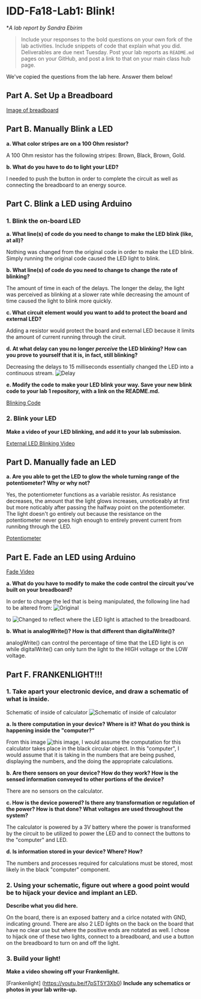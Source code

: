 # IDD-Fa18-Lab1: Blink!

**A lab report by Sandra Ebirim*

> Include your responses to the bold questions on your own fork of the lab activities. Include snippets of code that explain what you did. Deliverables are due next Tuesday. Post your lab reports as `README.md` pages on your GitHub, and post a link to that on your main class hub page.

We've copied the questions from the lab here. Answer them below!

## Part A. Set Up a Breadboard

[Image of breadboard](https://github.com/sandraebirim/IDD-Fa18-Lab1/blob/master/breadboard.jpeg)


## Part B. Manually Blink a LED

**a. What color stripes are on a 100 Ohm resistor?**
 
 A 100 Ohm resistor has the following stripes: Brown, Black, Brown, Gold. 
 
**b. What do you have to do to light your LED?**

I needed to push the button in order to complete the circuit as well as connecting the breadboard to an energy source. 

## Part C. Blink a LED using Arduino

### 1. Blink the on-board LED

**a. What line(s) of code do you need to change to make the LED blink (like, at all)?**

Nothing was changed from the original code in order to make the LED blink. Simply running the original code caused the LED light to blink. 

**b. What line(s) of code do you need to change to change the rate of blinking?**

The amount of time in each of the delays. The longer the delay, the light was perceived as blinking at a slower rate while decreasing the amount of time caused the light to blink more quickly. 

**c. What circuit element would you want to add to protect the board and external LED?**

Adding a resistor would protect the board and external LED because it limits the amount of current running through the ciruit. 
 
**d. At what delay can you no longer *perceive* the LED blinking? How can you prove to yourself that it is, in fact, still blinking?**

Decreasing the delays to 15 milliseconds essentially changed the LED into a continuous stream. 
![Delay](https://github.com/sandraebirim/IDD-Fa18-Lab1/blob/master/delay.png)

**e. Modify the code to make your LED blink your way. Save your new blink code to your lab 1 repository, with a link on the README.md.**

[Blinking Code](https://github.com/sandraebirim/IDD-Fa18-Lab1/blob/master/blink.ino)

### 2. Blink your LED

**Make a video of your LED blinking, and add it to your lab submission.**

[External LED Blinking Video](https://youtu.be/97DIe4FubD4)


## Part D. Manually fade an LED

**a. Are you able to get the LED to glow the whole turning range of the potentiometer? Why or why not?**

Yes, the potentiometer functions as a variable resistor. As resistance decreases, the amount that the light glows increases, unnoticeably at first but more noticably after passing the halfway point on the potentiometer. The light doesn't go entirely out because the resistance on the potentiometer never goes high enough to entirely prevent current from runnibng through the LED. 

[Potentiometer](https://youtu.be/mG-0--jWLEM)

## Part E. Fade an LED using Arduino

[Fade Video](https://youtu.be/EdQN_qhOrHM)

**a. What do you have to modify to make the code control the circuit you've built on your breadboard?**

In order to change the led that is being manipulated, the following line had to be altered from: 
![Original](https://github.com/sandraebirim/IDD-Fa18-Lab1/blob/master/int9.png)

to ![Changed](https://github.com/sandraebirim/IDD-Fa18-Lab1/blob/master/int11.png) to reflect where the LED light is attached to the breadboard. 

**b. What is analogWrite()? How is that different than digitalWrite()?**

analogWrite() can control the percentage of time that the LED light is on while digitalWrite() can only turn the light to the HIGH voltage or the LOW voltage. 

## Part F. FRANKENLIGHT!!!

### 1. Take apart your electronic device, and draw a schematic of what is inside. 

Schematic of inside of calculator ![Schematic of inside of calculator](https://github.com/sandraebirim/IDD-Fa18-Lab1/blob/master/calculator%20system%20design.jpeg) 

**a. Is there computation in your device? Where is it? What do you think is happening inside the "computer?"**

From this image ![this image](https://github.com/sandraebirim/IDD-Fa18-Lab1/blob/master/calculator.jpeg), I would assume the computation for this calculator takes place in the black circular object. In this "computer", I would assume that it is taking in the numbers that are being pushed, displaying the numbers, and the doing the appropriate calculations. 

**b. Are there sensors on your device? How do they work? How is the sensed information conveyed to other portions of the device?**

There are no sensors on the calculator. 

**c. How is the device powered? Is there any transformation or regulation of the power? How is that done? What voltages are used throughout the system?**

The calculator is powered by a 3V battery where the power is transformed by the circuit to be utilized to power the LED and to connect the buttons to the "computer" and LED. 

**d. Is information stored in your device? Where? How?**

The numbers and processes required for calculations must be stored, most likely in the black "computer" component. 

### 2. Using your schematic, figure out where a good point would be to hijack your device and implant an LED.

**Describe what you did here.**

On the board, there is an exposed battery and a cirlce notated with GND, indicating ground. There are also 2 LED lights on the back on the board that have no clear use but where the positive ends are notated as well. I chose to hijack one of these two lights, connect to a breadboard, and use a button on the breadboard to turn on and off the light. 

### 3. Build your light!

**Make a video showing off your Frankenlight.**

[Frankenlight] (https://youtu.be/f7pST5Y3Xb0)
**Include any schematics or photos in your lab write-up.**
